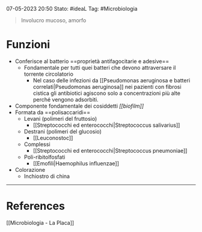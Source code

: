 07-05-2023 20:50
Stato: #ideaL
Tag: #Microbiologia 

> Involucro mucoso, amorfo 

# Funzioni
- Conferisce al batterio ==proprietà antifagocitarie e adesive==
	- Fondamentale per tutti quei batteri che devono attraversare il torrente circolatorio
		- Nel caso delle infezioni da [[Pseudomonas aeruginosa e batteri correlati|Pseudomonas aeruginosa]] nei pazienti con fibrosi cistica gli antibiotici agiscono solo a concentrazioni più alte perché vengono adsorbiti.
- Componente fondamentale dei cosiddetti *[[biofilm]]*
-  Formata da ==polisaccaridi==
	- Levani (polimeri del fruttosio)
		- [[Streptococchi ed enterococchi|Streptococcus salivarius]]
	- Destrani (polimeri del glucosio) 
		- [[Leuconostoc]]
	- Complessi 
		- [[Streptococchi ed enterococchi|Streptococcus pneumoniae]]
	- Poli-ribitolfosfati
		- [[Emofili|Haemophilus influenzae]]
- Colorazione 
	- Inchiostro di china

---
# References
[[Microbiologia - La Placa]]